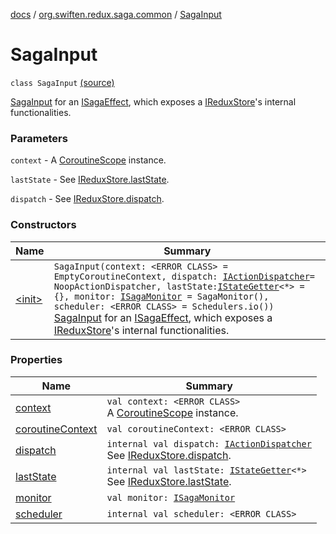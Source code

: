 [docs](../../index.md) / [org.swiften.redux.saga.common](../index.md) / [SagaInput](./index.md)

# SagaInput

`class SagaInput` [(source)](https://github.com/protoman92/KotlinRedux/tree/master/common\common-saga\src\main\kotlin/org/swiften/redux/saga/common/CommonSaga.kt#L45)

[SagaInput](./index.md) for an [ISagaEffect](../-i-saga-effect.md), which exposes a [IReduxStore](../../org.swiften.redux.core/-i-redux-store.md)'s internal functionalities.

### Parameters

`context` - A [CoroutineScope](#) instance.

`lastState` - See [IReduxStore.lastState](../../org.swiften.redux.core/-i-state-getter-provider/last-state.md).

`dispatch` - See [IReduxStore.dispatch](../../org.swiften.redux.core/-i-dispatcher-provider/dispatch.md).

### Constructors

| Name | Summary |
|---|---|
| [&lt;init&gt;](-init-.md) | `SagaInput(context: <ERROR CLASS> = EmptyCoroutineContext, dispatch: `[`IActionDispatcher`](../../org.swiften.redux.core/-i-action-dispatcher.md)` = NoopActionDispatcher, lastState: `[`IStateGetter`](../../org.swiften.redux.core/-i-state-getter.md)`<*> = {}, monitor: `[`ISagaMonitor`](../-i-saga-monitor/index.md)` = SagaMonitor(), scheduler: <ERROR CLASS> = Schedulers.io())`<br>[SagaInput](./index.md) for an [ISagaEffect](../-i-saga-effect.md), which exposes a [IReduxStore](../../org.swiften.redux.core/-i-redux-store.md)'s internal functionalities. |

### Properties

| Name | Summary |
|---|---|
| [context](context.md) | `val context: <ERROR CLASS>`<br>A [CoroutineScope](#) instance. |
| [coroutineContext](coroutine-context.md) | `val coroutineContext: <ERROR CLASS>` |
| [dispatch](dispatch.md) | `internal val dispatch: `[`IActionDispatcher`](../../org.swiften.redux.core/-i-action-dispatcher.md)<br>See [IReduxStore.dispatch](../../org.swiften.redux.core/-i-dispatcher-provider/dispatch.md). |
| [lastState](last-state.md) | `internal val lastState: `[`IStateGetter`](../../org.swiften.redux.core/-i-state-getter.md)`<*>`<br>See [IReduxStore.lastState](../../org.swiften.redux.core/-i-state-getter-provider/last-state.md). |
| [monitor](monitor.md) | `val monitor: `[`ISagaMonitor`](../-i-saga-monitor/index.md) |
| [scheduler](scheduler.md) | `internal val scheduler: <ERROR CLASS>` |
